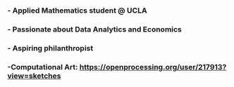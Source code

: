 ### - Applied Mathematics student @ UCLA
### - Passionate about Data Analytics and Economics
### - Aspiring philanthropist

### -Computational Art: https://openprocessing.org/user/217913?view=sketches
